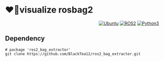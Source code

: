 # ❤️‍🔥visualize rosbag2
<div align="right">

  <a href="">![Ubuntu](https://img.shields.io/badge/Ubuntu-22.04-green)</a>
  <a href="">![ROS2](https://img.shields.io/badge/ROS2-humble-blue)</a>
  <a href="">![Python3](https://img.shields.io/badge/python-3.10-purple)</a>

</div>

## Dependency

    # package 'ros2_bag_extractor'
    git clone https://github.com/BlackTea12/ros2_bag_extractor.git

